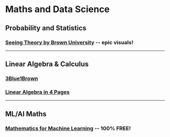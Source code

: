 # Maths and Data Science

## Probability and Statistics

### [Seeing Theory by Brown University](https://seeing-theory.brown.edu/) -- epic visuals!

<hr>

## Linear Algebra & Calculus

### [3Blue1Brown](https://www.youtube.com/c/3blue1brown/playlists)
### [Linear Algebra in 4 Pages](./assets/4pgLinearAlgebra.pdf)

<hr>

## ML/AI Maths

### [Mathematics for Machine Learning](https://mml-book.github.io/) -- 100% FREE!

